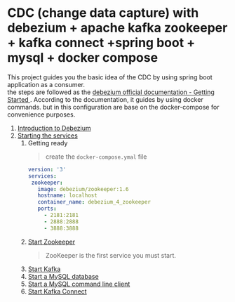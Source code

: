 # CDC (change data capture) with debezium + apache kafka zookeeper + kafka connect +spring boot + mysql + docker compose

This project guides you the basic idea of the CDC by using spring boot application as a consumer.  
the steps are followed as
the [debezium official documentation - Getting Started ](https://debezium.io/documentation/reference/1.6/tutorial.html).
According to the documentation, it guides by using docker commands. but in this configuration are base on the
docker-compose for convenience purposes.

1. [Introduction to Debezium](https://debezium.io/documentation/reference/1.6/tutorial.html#introduction-debezium)
2. [Starting the services ](https://debezium.io/documentation/reference/1.6/tutorial.html#starting-services)
    1. Getting ready
       > create the `docker-compose.ymal` file
       ```yaml
       version: '3'
       services:
        zookeeper:
          image: debezium/zookeeper:1.6
          hostname: localhost
          container_name: debezium_4_zookeeper
          ports:
            - 2181:2181
            - 2888:2888
            - 3888:3888
          ```
    2. [Start Zookeeper](https://debezium.io/documentation/reference/1.6/tutorial.html#starting-zookeeper)
       >ZooKeeper is the first service you must start.
      > 
    3. [Start Kafka](https://debezium.io/documentation/reference/1.6/tutorial.html#starting-kafka)
    4. [Start a MySQL database](https://debezium.io/documentation/reference/1.6/tutorial.html#starting-mysql-database)
    5. [Start a MySQL command line client](https://debezium.io/documentation/reference/1.6/tutorial.html#starting-mysql-command-line-client)
    6. [Start Kafka Connect](https://debezium.io/documentation/reference/1.6/tutorial.html#starting-kafka-connect)
